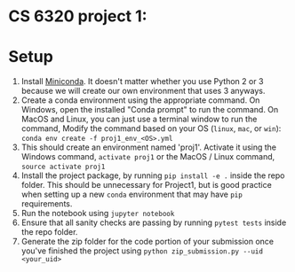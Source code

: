 # CS 6320 project 1: 
# Setup
1. Install [Miniconda](https://conda.io/miniconda.html). It doesn't matter whether you use Python 2 or 3 because we will create our own environment that uses 3 anyways.
2. Create a conda environment using the appropriate command. On Windows, open the installed "Conda prompt" to run the command. On MacOS and Linux, you can just use a terminal window to run the command, Modify the command based on your OS (`linux`, `mac`, or `win`): `conda env create -f proj1_env_<OS>.yml`
3. This should create an environment named 'proj1'. Activate it using the Windows command, `activate proj1` or the MacOS / Linux command, `source activate proj1`
4. Install the project package, by running `pip install -e .` inside the repo folder. This should be unnecessary for Project1, but is good practice when setting up a new `conda` environment that may have `pip` requirements.
5. Run the notebook using `jupyter notebook `
6. Ensure that all sanity checks are passing by running `pytest tests` inside the repo folder.
7. Generate the zip folder for the code portion of your submission once you've finished the project using `python zip_submission.py --uid <your_uid>`

